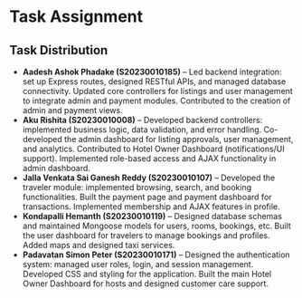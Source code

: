 # Task Assignment

## Task Distribution

- **Aadesh Ashok Phadake (S20230010185)** – Led backend integration: set up Express routes, designed RESTful APIs, and managed database connectivity. Updated core controllers for listings and user management to integrate admin and payment modules. Contributed to the creation of admin and payment views.
- **Aku Rishita (S20230010008)** – Developed backend controllers: implemented business logic, data validation, and error handling. Co-developed the admin dashboard for listing approvals, user management, and analytics. Contributed to Hotel Owner Dashboard (notifications/UI support). Implemented role-based access and AJAX functionality in admin dashboard.
- **Jalla Venkata Sai Ganesh Reddy (S20230010107)** – Developed the traveler module: implemented browsing, search, and booking functionalities. Built the payment page and payment dashboard for transactions. Implemented membership and AJAX features in profile.
- **Kondapalli Hemanth (S20230010119)** – Designed database schemas and maintained Mongoose models for users, rooms, bookings, etc. Built the user dashboard for travelers to manage bookings and profiles. Added maps and designed taxi services.
- **Padavatan Simon Peter (S20230010171)** – Designed the authentication system: managed user roles, login, and session management. Developed CSS and styling for the application. Built the main Hotel Owner Dashboard for hosts and designed customer care support.
